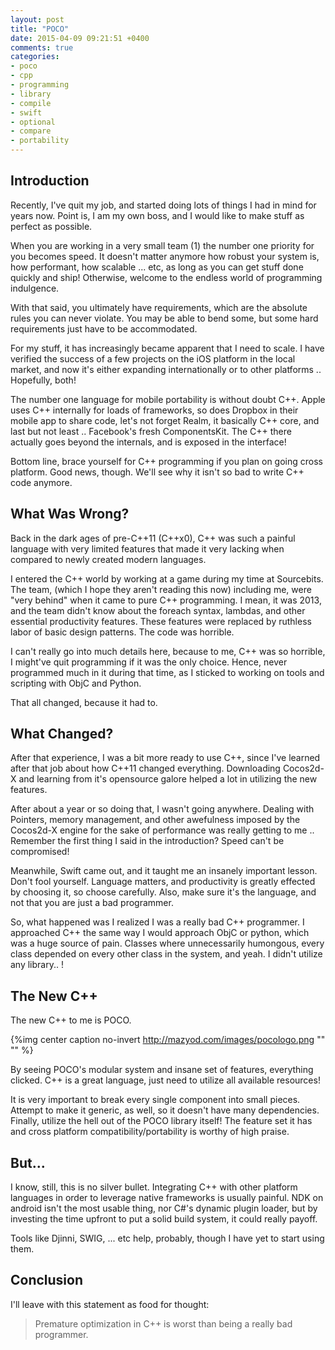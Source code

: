 ```yaml
---
layout: post
title: "POCO"
date: 2015-04-09 09:21:51 +0400
comments: true
categories: 
- poco
- cpp
- programming
- library
- compile
- swift
- optional
- compare
- portability
---
```


## Introduction

Recently, I've quit my job, and started doing lots of things I had in mind for years now. Point is, I am my own boss, and I would like to make stuff as perfect as possible.

When you are working in a very small team (1) the number one priority for you becomes speed. It doesn't matter anymore how robust your system is, how performant, how scalable ... etc, as long as you can get stuff done quickly and ship! Otherwise, welcome to the endless world of programming indulgence.

With that said, you ultimately have requirements, which are the absolute rules you can never violate. You may be able to bend some, but some hard requirements just have to be accommodated.

For my stuff, it has increasingly became apparent that I need to scale. I have verified the success of a few projects on the iOS platform in the local market, and now it's either expanding internationally or to other platforms .. Hopefully, both!

The number one language for mobile portability is without doubt C++. Apple uses C++ internally for loads of frameworks, so does Dropbox in their mobile app to share code, let's not forget Realm, it basically C++ core, and last but not least .. Facebook's fresh ComponentsKit. The C++ there actually goes beyond the internals, and is exposed in the interface!

Bottom line, brace yourself for C++ programming if you plan on going cross platform. Good news, though. We'll see why it isn't so bad to write C++ code anymore.

## What Was Wrong?

Back in the dark ages of pre-C++11 (C++x0), C++ was such a painful language with very limited features that made it very lacking when compared to newly created modern languages.

I entered the C++ world by working at a game during my time at Sourcebits. The team, (which I hope they aren't reading this now) including me, were "very behind" when it came to pure C++ programming. I mean, it was 2013, and the team didn't know about the foreach syntax, lambdas, and other essential productivity features. These features were replaced by ruthless labor of basic design patterns. The code was horrible.

I can't really go into much details here, because to me, C++ was so horrible, I might've quit programming if it was the only choice. Hence, never programmed much in it during that time, as I sticked to working on tools and scripting with ObjC and Python.

That all changed, because it had to.

## What Changed?

After that experience, I was a bit more ready to use C++, since I've learned after that job about how C++11 changed everything. Downloading Cocos2d-X and learning from it's opensource galore helped a lot in utilizing the new features.

After about a year or so doing that, I wasn't going anywhere. Dealing with Pointers, memory management, and other awefulness imposed by the Cocos2d-X engine for the sake of performance was really getting to me .. Remember the first thing I said in the introduction? Speed can't be compromised!

Meanwhile, Swift came out, and it taught me an insanely important lesson. Don't fool yourself. Language matters, and productivity is greatly effected by choosing it, so choose carefully. Also, make sure it's the language, and not that you are just a bad programmer.

So, what happened was I realized I was a really bad C++ programmer. I approached C++ the same way I would approach ObjC or python, which was a huge source of pain. Classes where unnecessarily humongous, every class depended on every other class in the system, and yeah. I didn't utilize any library.. !

## The New C++

The new C++ to me is POCO.

{%img center caption no-invert http://mazyod.com/images/pocologo.png "" "" %}

By seeing POCO's modular system and insane set of features, everything clicked. C++ is a great language, just need to utilize all available resources!

It is very important to break every single component into small pieces. Attempt to make it generic, as well, so it doesn't have many dependencies. Finally, utilize the hell out of the POCO library itself! The feature set it has and cross platform compatibility/portability is worthy of high praise. 

## But...

I know, still, this is no silver bullet. Integrating C++ with other platform languages in order to leverage native frameworks is usually painful. NDK on android isn't the most usable thing, nor C#'s dynamic plugin loader, but by investing the time upfront to put a solid build system, it could really payoff.

Tools like Djinni, SWIG, ... etc help, probably, though I have yet to start using them.

## Conclusion

I'll leave with this statement as food for thought:

> Premature optimization in C++ is worst than being a really bad programmer.


